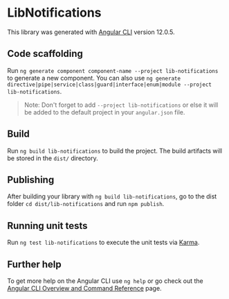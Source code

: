 # LibNotifications

This library was generated with [Angular CLI](https://github.com/angular/angular-cli) version 12.0.5.

## Code scaffolding

Run `ng generate component component-name --project lib-notifications` to generate a new component. You can also use `ng generate directive|pipe|service|class|guard|interface|enum|module --project lib-notifications`.
> Note: Don't forget to add `--project lib-notifications` or else it will be added to the default project in your `angular.json` file. 

## Build

Run `ng build lib-notifications` to build the project. The build artifacts will be stored in the `dist/` directory.

## Publishing

After building your library with `ng build lib-notifications`, go to the dist folder `cd dist/lib-notifications` and run `npm publish`.

## Running unit tests

Run `ng test lib-notifications` to execute the unit tests via [Karma](https://karma-runner.github.io).

## Further help

To get more help on the Angular CLI use `ng help` or go check out the [Angular CLI Overview and Command Reference](https://angular.io/cli) page.
